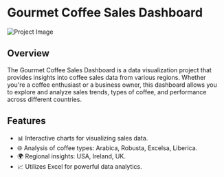 # Gourmet Coffee Sales Dashboard

![Project Image]([paste-the-copied-image-url-here](https://github.com/rks2000/Gourmet-Coffee-Sales-Dashboard/blob/main/Png/Gourmet-Coffee-Sales-Dashboard-Project.png))

## Overview

The Gourmet Coffee Sales Dashboard is a data visualization project that provides insights into coffee sales data from various regions. Whether you're a coffee enthusiast or a business owner, this dashboard allows you to explore and analyze sales trends, types of coffee, and performance across different countries.

## Features

- 📊 Interactive charts for visualizing sales data.
- 🌐 Analysis of coffee types: Arabica, Robusta, Excelsa, Liberica.
- 🌍 Regional insights: USA, Ireland, UK.
- 📈 Utilizes Excel for powerful data analytics.
